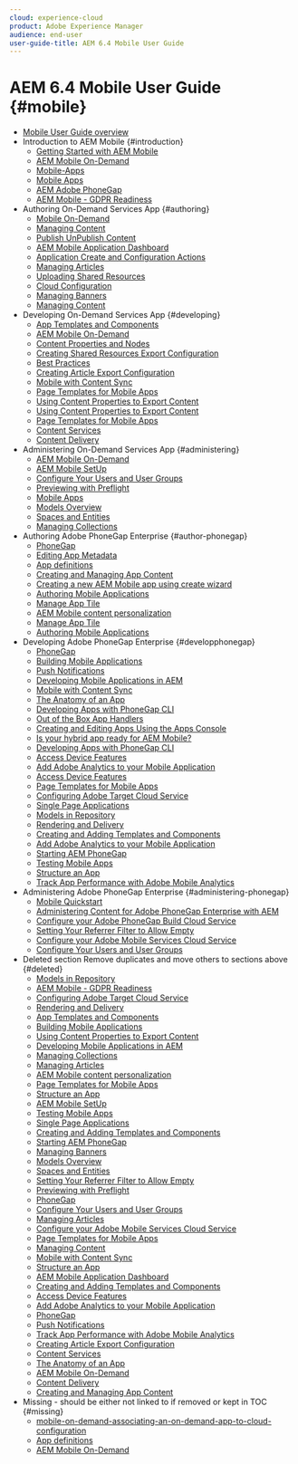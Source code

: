 ```yaml
---
cloud: experience-cloud
product: Adobe Experience Manager
audience: end-user
user-guide-title: AEM 6.4 Mobile User Guide
---
```


# AEM 6.4 Mobile User Guide {#mobile}

+ [Mobile User Guide overview](home.md)
+ Introduction to AEM Mobile {#introduction}
  + [Getting Started with AEM Mobile](getting-started-aem-mobile.md)
  + [AEM Mobile On-Demand](getting-started-aem-mobile-on-demand.md)
  + [Mobile-Apps](mobile-apps.md)
  + [Mobile Apps](develop-mobile-apps.md)
  + [AEM Adobe PhoneGap](getting-started-aem-mobile-phonegap.md)
  + [AEM Mobile - GDPR Readiness](aem-mobile-gdpr-compliance.md)
+ Authoring On-Demand Services App {#authoring}
  + [Mobile On-Demand](mobile-apps-ondemand.md)
  + [Managing Content](mobile-apps-ondemand-manage-content-ondemand.md)
  + [Publish UnPublish Content](mobile-on-demand-publishing-unpublishing.md)
  + [AEM Mobile Application Dashboard](mobile-apps-ondemand-application-dashboard.md)
  + [Application Create and Configuration Actions](mobile-apps-ondemand-application-create-configure-action.md)
  + [Managing Articles](mobile-on-demand-managing-articles.md)
  + [Uploading Shared Resources](mobile-on-demand-shared-resources.md)
  + [Cloud Configuration](mobile-on-demand-associating-an-on-demand-app-to-cloud-configuration.md)
  + [Managing Banners](mobile-on-demand-managing-banners.md)  
  + [Managing Content](mobile-apps-ondemand-manage-content-ondemand.md)
+ Developing On-Demand Services App {#developing}
  + [App Templates and Components](app-templates-and-components1.md)
  + [AEM Mobile On-Demand](aem-mobile-on-demand.md)
  + [Content Properties and Nodes](content-properties.md)
  + [Creating Shared Resources Export Configuration](creating-shared-resources-export-configuration.md)
  + [Best Practices](best-practices-aem-mobile.md)
  + [Creating Article Export Configuration](creating-article-export-configuration.md)
  + [Mobile with Content Sync](mobile-ondemand-contentsync.md)
  + [Page Templates for Mobile Apps](apps-architecture.md)
  + [Using Content Properties to Export Content](on-demand-content-properties-exporting.md)  
  + [Using Content Properties to Export Content](on-demand-content-properties-exporting.md)
  + [Page Templates for Mobile Apps](apps-architecture.md)
  + [Content Services](developing-content-services.md)
  + [Content Delivery](develop-content-as-a-service.md)
+ Administering On-Demand Services App {#administering}
  + [AEM Mobile On-Demand](aem-mobile.md)
  + [AEM Mobile SetUp](aem-mobile-setup.md)
  + [Configure Your Users and User Groups](aem-mobile-configure-users.md)
  + [Previewing with Preflight](aem-mobile-manage-ondemand-services.md)
  + [Mobile Apps](administer-mobile-apps.md)
  + [Models Overview](model-management.md)
  + [Spaces and Entities](spaces-and-entities.md)
  + [Managing Collections](mobile-on-demand-managing-collections.md) 
+ Authoring Adobe PhoneGap Enterprise {#author-phonegap}
  + [PhoneGap](phonegap.md)
  + [Editing App Metadata](phonegap-editmetadata.md)
  + [App definitions](phonegap-app-definitions.md)
  + [Creating and Managing App Content](phonegap-manage-app-content.md)
  + [Creating a new AEM Mobile app using create wizard](phonegap-create-new-app.md)
  + [Authoring Mobile Applications](phonegap-authoring-apps.md)
  + [Manage App Tile](phonegap-app-details-tile.md)
  + [AEM Mobile content personalization](phonegap-aem-mobile-content-personalization.md)  
  + [Manage App Tile](phonegap-app-details-tile.md)
  + [Authoring Mobile Applications](phonegap-authoring-apps.md)
+ Developing Adobe PhoneGap Enterprise {#developphonegap}
  + [PhoneGap](developing-in-phonegap.md)
  + [Building Mobile Applications](building-app-mobile-phonegap.md)
  + [Push Notifications](phonegap-push-notifications.md)
  + [Developing Mobile Applications in AEM](developing-mobile-applications.md)
  + [Mobile with Content Sync](phonegap-contentsync.md)
  + [The Anatomy of an App](phonegap-apps-arch.md)
  + [Developing Apps with PhoneGap CLI](phonegap-apps-pg-cli.md)
  + [Out of the Box App Handlers](contentsync-app-handlers.md)  
  + [Creating and Editing Apps Using the Apps Console](phonegap-apps-console.md)
  + [Is your hybrid app ready for AEM Mobile?](phonegap-adding-content-to-imported-app.md)
  + [Developing Apps with PhoneGap CLI](phonegap-apps-pg-cli.md)
  + [Access Device Features](phonegap-access-device-features.md)
  + [Add Adobe Analytics to your Mobile Application](phonegap-add-analytics-to-apps.md)
  + [Access Device Features](phonegap-access-device-features.md)
  + [Page Templates for Mobile Apps](phonegap-apps-arch-page-templates.md)
  + [Configuring Adobe Target Cloud Service](aem-mobile-configuring-cloud-service.md)
  + [Single Page Applications](phonegap-single-page-applications.md)
  + [Models in Repository](models-in-repository.md)
  + [Rendering and Delivery](rendering-and-delivery.md)
  + [Creating and Adding Templates and Components](mobile-ondemand-app-templates.md)
  + [Add Adobe Analytics to your Mobile Application](phonegap-add-analytics-to-apps.md)
  + [Starting AEM PhoneGap](starting-aem-phonegap-app.md)
  + [Testing Mobile Apps](develop-mobile-apps-testing.md)
  + [Structure an App](phonegap-structure-an-app.md)
  + [Track App Performance with Adobe Mobile Analytics](phonegap-intro-to-app-analytics.md)
+ Administering Adobe PhoneGap Enterprise {#administering-phonegap}
  + [Mobile Quickstart](phonegap-mobile-quickstart.md)
  + [Administering Content for Adobe PhoneGap Enterprise with AEM](administer-phonegap.md)
  + [Configure your Adobe PhoneGap Build Cloud Service](configure-phonegap-build-cloud.md)
  + [Setting Your Referrer Filter to Allow Empty](setting-referrer-filter-empty.md)
  + [Configure your Adobe Mobile Services Cloud Service](configure-adobe-mobile-cloud-service.md)
  + [Configure Your Users and User Groups](configure-users-groups.md)
+ Deleted section Remove duplicates and move others to sections above {#deleted}
  + [Models in Repository](models-in-repository.md)
  + [AEM Mobile - GDPR Readiness](aem-mobile-gdpr-compliance.md)
  + [Configuring Adobe Target Cloud Service](aem-mobile-configuring-cloud-service.md)
  + [Rendering and Delivery](rendering-and-delivery.md)
  + [App Templates and Components](app-templates-and-components1.md)
  + [Building Mobile Applications](building-app-mobile-phonegap.md)
  + [Using Content Properties to Export Content](on-demand-content-properties-exporting.md)
  + [Developing Mobile Applications in AEM](developing-mobile-applications.md)
  + [Managing Collections](mobile-on-demand-managing-collections.md)
  + [Managing Articles](mobile-on-demand-managing-articles.md)
  + [AEM Mobile content personalization](phonegap-aem-mobile-content-personalization.md)
  + [Page Templates for Mobile Apps](phonegap-apps-arch-page-templates.md)
  + [Structure an App](phonegap-structure-an-app.md)
  + [AEM Mobile SetUp](aem-mobile-setup.md)
  + [Testing Mobile Apps](develop-mobile-apps-testing.md)
  + [Single Page Applications](phonegap-single-page-applications.md)
  + [Creating and Adding Templates and Components](mobile-ondemand-app-templates.md)
  + [Starting AEM PhoneGap](starting-aem-phonegap-app.md)
  + [Managing Banners](mobile-on-demand-managing-banners.md)
  + [Models Overview](model-management.md)
  + [Spaces and Entities](spaces-and-entities.md)
  + [Setting Your Referrer Filter to Allow Empty](setting-referrer-filter-empty.md)
  + [Previewing with Preflight](aem-mobile-manage-ondemand-services.md)
  + [PhoneGap](developing-in-phonegap.md)
  + [Configure Your Users and User Groups](configure-users-groups.md)
  + [Managing Articles](mobile-on-demand-managing-articles.md)
  + [Configure your Adobe Mobile Services Cloud Service](configure-adobe-mobile-cloud-service.md)
  + [Page Templates for Mobile Apps](apps-architecture.md)
  + [Managing Content](mobile-apps-ondemand-manage-content-ondemand.md)
  + [Mobile with Content Sync](mobile-ondemand-contentsync.md)
  + [Structure an App](phonegap-structure-an-app.md)
  + [AEM Mobile Application Dashboard](mobile-apps-ondemand-application-dashboard.md)
  + [Creating and Adding Templates and Components](mobile-ondemand-app-templates.md)
  + [Access Device Features](phonegap-access-device-features.md)
  + [Add Adobe Analytics to your Mobile Application](phonegap-add-analytics-to-apps.md)
  + [PhoneGap](phonegap.md)
  + [Push Notifications](phonegap-push-notifications.md)
  + [Track App Performance with Adobe Mobile Analytics](phonegap-intro-to-app-analytics.md)
  + [Creating Article Export Configuration](creating-article-export-configuration.md)
  + [Content Services](developing-content-services.md)
  + [The Anatomy of an App](phonegap-apps-arch.md)
  + [AEM Mobile On-Demand](aem-mobile-on-demand.md)
  + [Content Delivery](develop-content-as-a-service.md)
  + [Creating and Managing App Content](phonegap-manage-app-content.md)
+ Missing - should be either not linked to if removed or kept in TOC {#missing}
  + [mobile-on-demand-associating-an-on-demand-app-to-cloud-configuration](mobile-on-demand-associating-an-on-demand-app-to-cloud-configuration.md)
  + [App definitions](phonegap-app-definitions.md)
  + [AEM Mobile On-Demand](getting-started-aem-mobile-on-demand.md)
<!--

we deleted these two above due to bug workaround 

third item under Authoring On-Demand Services App {#authoring}
commented out [Cloud Configuration](mobile-on-demand-associating-an-on-demand-app-to-cloud-configuration.md)

below [Configure your Adobe PhoneGap Build Cloud Service](configure-phonegap-build-cloud.md)
commented out [Cloud Configuration](mobile-on-demand-associating-an-On-Demand-app-to-cloud-configuration.md)

-->
  

